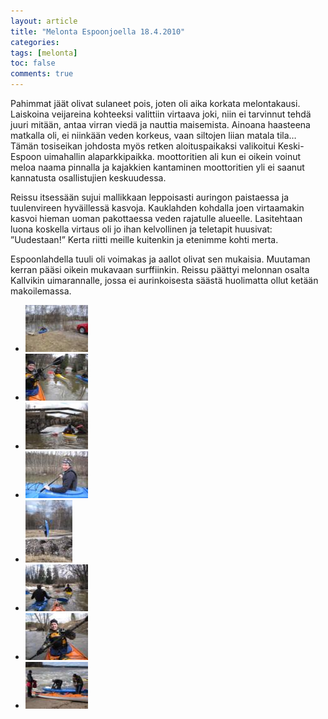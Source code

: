 ```yaml
---
layout: article
title: "Melonta Espoonjoella 18.4.2010"
categories:
tags: [melonta]
toc: false
comments: true
---
```


Pahimmat jäät olivat sulaneet pois, joten oli aika korkata melontakausi.
Laiskoina veijareina kohteeksi valittiin virtaava joki, niin ei
tarvinnut tehdä juuri mitään, antaa virran viedä ja nauttia maisemista.
Ainoana haasteena matkalla oli, ei niinkään veden korkeus, vaan siltojen
liian matala tila… Tämän tosiseikan johdosta myös retken aloituspaikaksi
valikoitui Keski-Espoon uimahallin alaparkkipaikka. moottoritien ali kun
ei oikein voinut meloa naama pinnalla ja kajakkien kantaminen
moottoritien yli ei saanut kannatusta osallistujien keskuudessa.

Reissu itsessään sujui mallikkaan leppoisasti auringon paistaessa ja
tuulenvireen hyväillessä kasvoja. Kauklahden kohdalla joen virtaamakin
kasvoi hieman uoman pakottaessa veden rajatulle alueelle. Lasitehtaan
luona koskella virtaus oli jo ihan kelvollinen ja teletapit huusivat:
”Uudestaan!” Kerta riitti meille kuitenkin ja etenimme kohti merta.

Espoonlahdella tuuli oli voimakas ja aallot olivat sen mukaisia.
Muutaman kerran pääsi oikein mukavaan surffiinkin. Reissu päättyi
melonnan osalta Kallvikin uimarannalle, jossa ei aurinkoisesta säästä
huolimatta ollut ketään makoilemassa.

<div class="th-grid image-gallery" markdown="1">

- [![](/images/melonta-espoonjoella-18.4.2010/Thumbnails/IMG_0656.JPG)](/images/melonta-espoonjoella-18.4.2010/IMG_0656.JPG)
- [![](/images/melonta-espoonjoella-18.4.2010/Thumbnails/IMG_0661.JPG)](/images/melonta-espoonjoella-18.4.2010/IMG_0661.JPG)
- [![](/images/melonta-espoonjoella-18.4.2010/Thumbnails/IMG_0671.JPG)](/images/melonta-espoonjoella-18.4.2010/IMG_0671.JPG)
- [![](/images/melonta-espoonjoella-18.4.2010/Thumbnails/IMG_0679.JPG)](/images/melonta-espoonjoella-18.4.2010/IMG_0679.JPG)
- [![](/images/melonta-espoonjoella-18.4.2010/Thumbnails/IMG_0681.JPG)](/images/melonta-espoonjoella-18.4.2010/IMG_0681.JPG)
- [![](/images/melonta-espoonjoella-18.4.2010/Thumbnails/IMG_0684.JPG)](/images/melonta-espoonjoella-18.4.2010/IMG_0684.JPG)
- [![](/images/melonta-espoonjoella-18.4.2010/Thumbnails/IMG_0690.JPG)](/images/melonta-espoonjoella-18.4.2010/IMG_0690.JPG)
- [![](/images/melonta-espoonjoella-18.4.2010/Thumbnails/IMG_0698.JPG)](/images/melonta-espoonjoella-18.4.2010/IMG_0698.JPG)

</div>
